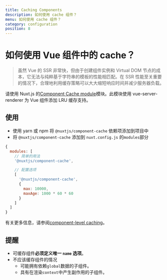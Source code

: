 ```yaml
---
title: Caching Components
description: 如何使用 cache 组件？
menu: 如何使用 cache 组件？
category: configuration
position: 8
---
```


# 如何使用 Vue 组件中的 cache？

> 虽然 Vue 的 SSR 非常快，但由于创建组件实例和 Virtual DOM 节点的成本，它无法与纯粹基于字符串的模板的性能相匹配。在 SSR 性能至关重要的情况下，合理地利用缓存策略可以大大缩短响应时间并减少服务器负载。

请使用 Nuxt.js 的[Component Cache module](https://github.com/nuxt-community/modules/tree/master/packages/component-cache)模块。此模块使用 vue-server-renderer 为 Vue 组件添加 LRU 缓存支持。

## 使用

- 使用 yarn 或 npm 将 `@nuxtjs/component-cache` 依赖项添加到项目中
- 将 `@nuxtjs/component-cache` 添加到 `nuxt.config.js` 的`modules`部分

```js
{
  modules: [
    // 简单的用法
    '@nuxtjs/component-cache',

    // 配置选项
    [
      '@nuxtjs/component-cache',
      {
        max: 10000,
        maxAge: 1000 * 60 * 60
      }
    ]
  ]
}
```

有关更多信息，请参阅[component-level caching](http://ssr.vuejs.org/en/caching.html#component-level-caching)。

## 提醒

- 可缓存组件**必须定义唯一 `name` 选项**。
- 不应该缓存组件的情况
  - 可能拥有依赖`global`数据的子组件。
  - 具有在渲染`context`中产生副作用的子组件。
